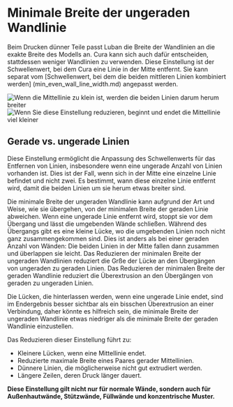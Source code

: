 Minimale Breite der ungeraden Wandlinie
====
Beim Drucken dünner Teile passt Luban die Breite der Wandlinien an die exakte Breite des Modells an. Cura kann sich auch dafür entscheiden, stattdessen weniger Wandlinien zu verwenden. Diese Einstellung ist der Schwellenwert, bei dem Cura eine Linie in der Mitte entfernt. Sie kann separat vom [Schwellenwert, bei dem die beiden mittleren Linien kombiniert werden] (min_even_wall_line_width.md) angepasst werden.

![Wenn die Mittellinie zu klein ist, werden die beiden Linien darum herum breiter](../images/min_wall_line_width_0_34.png)
![Wenn Sie diese Einstellung reduzieren, beginnt und endet die Mittellinie viel kleiner](../images/min_wall_line_width_odd_0_1.png)

Gerade vs. ungerade Linien
----
Diese Einstellung ermöglicht die Anpassung des Schwellenwerts für das Entfernen von Linien, insbesondere wenn eine ungerade Anzahl von Linien vorhanden ist. Dies ist der Fall, wenn sich in der Mitte eine einzelne Linie befindet und nicht zwei. Es bestimmt, wann diese einzelne Linie entfernt wird, damit die beiden Linien um sie herum etwas breiter sind.

Die minimale Breite der ungeraden Wandlinie kann aufgrund der Art und Weise, wie sie übergehen, von der minimalen Breite der geraden Linie abweichen. Wenn eine ungerade Linie entfernt wird, stoppt sie vor dem Übergang und lässt die umgebenden Wände schließen. Während des Übergangs gibt es eine kleine Lücke, wo die umgebenden Linien noch nicht ganz zusammengekommen sind. Dies ist anders als bei einer geraden Anzahl von Wänden: Die beiden Linien in der Mitte fallen dann zusammen und überlappen sie leicht. Das Reduzieren der minimalen Breite der ungeraden Wandlinien reduziert die Grße der Lücke an den Übergängen von ungeraden zu geraden Linien. Das Reduzieren der minimalen Breite der geraden Wandlinie reduziert die Überextrusion an den Übergängen von geraden zu ungeraden Linien.

Die Lücken, die hinterlassen werden, wenn eine ungerade Linie endet, sind im Endergebnis besser sichtbar als ein bisschen Überextrusion an einer Verbindung, daher könnte es hilfreich sein, die minimale Breite der ungeraden Wandlinie etwas niedriger als die minimale Breite der geraden Wandlinie einzustellen.

Das Reduzieren dieser Einstellung führt zu:
* Kleinere Lücken, wenn eine Mittellinie endet.
* Reduzierte maximale Breite eines Paares gerader Mittellinien.
* Dünnere Linien, die möglicherweise nicht gut extrudiert werden.
* Längere Zeilen, deren Druck länger dauert.

**Diese Einstellung gilt nicht nur für normale Wände, sondern auch für Außenhautwände, Stützwände, Füllwände und konzentrische Muster.**